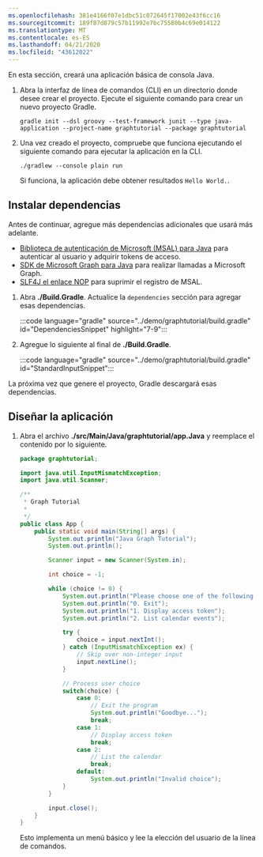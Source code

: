 ```yaml
---
ms.openlocfilehash: 381e4166f07e1dbc51c072645f17002e43f6cc16
ms.sourcegitcommit: 189f87d879c57b11992e7bc75580b4c69e014122
ms.translationtype: MT
ms.contentlocale: es-ES
ms.lasthandoff: 04/21/2020
ms.locfileid: "43612022"
---
```

<!-- markdownlint-disable MD002 MD041 -->

En esta sección, creará una aplicación básica de consola Java.

1. Abra la interfaz de línea de comandos (CLI) en un directorio donde desee crear el proyecto. Ejecute el siguiente comando para crear un nuevo proyecto Gradle.

    ```Shell
    gradle init --dsl groovy --test-framework junit --type java-application --project-name graphtutorial --package graphtutorial
    ```

1. Una vez creado el proyecto, compruebe que funciona ejecutando el siguiente comando para ejecutar la aplicación en la CLI.

    ```Shell
    ./gradlew --console plain run
    ```

    Si funciona, la aplicación debe obtener resultados `Hello World.`.

## <a name="install-dependencies"></a>Instalar dependencias

Antes de continuar, agregue más dependencias adicionales que usará más adelante.

- [Biblioteca de autenticación de Microsoft (MSAL) para Java](https://github.com/AzureAD/microsoft-authentication-library-for-java) para autenticar al usuario y adquirir tokens de acceso.
- [SDK de Microsoft Graph para Java](https://github.com/microsoftgraph/msgraph-sdk-java) para realizar llamadas a Microsoft Graph.
- [SLF4J el enlace NOP](https://mvnrepository.com/artifact/org.slf4j/slf4j-nop) para suprimir el registro de MSAL.

1. Abra **./Build.Gradle**. Actualice la `dependencies` sección para agregar esas dependencias.

    :::code language="gradle" source="../demo/graphtutorial/build.gradle" id="DependenciesSnippet" highlight="7-9":::

1. Agregue lo siguiente al final de **./Build.Gradle**.

    :::code language="gradle" source="../demo/graphtutorial/build.gradle" id="StandardInputSnippet":::

La próxima vez que genere el proyecto, Gradle descargará esas dependencias.

## <a name="design-the-app"></a>Diseñar la aplicación

1. Abra el archivo **./src/Main/Java/graphtutorial/app.Java** y reemplace el contenido por lo siguiente.

    ```java
    package graphtutorial;

    import java.util.InputMismatchException;
    import java.util.Scanner;

    /**
     * Graph Tutorial
     *
     */
    public class App {
        public static void main(String[] args) {
            System.out.println("Java Graph Tutorial");
            System.out.println();

            Scanner input = new Scanner(System.in);

            int choice = -1;

            while (choice != 0) {
                System.out.println("Please choose one of the following options:");
                System.out.println("0. Exit");
                System.out.println("1. Display access token");
                System.out.println("2. List calendar events");

                try {
                    choice = input.nextInt();
                } catch (InputMismatchException ex) {
                    // Skip over non-integer input
                    input.nextLine();
                }

                // Process user choice
                switch(choice) {
                    case 0:
                        // Exit the program
                        System.out.println("Goodbye...");
                        break;
                    case 1:
                        // Display access token
                        break;
                    case 2:
                        // List the calendar
                        break;
                    default:
                        System.out.println("Invalid choice");
                }
            }

            input.close();
        }
    }
    ```

    Esto implementa un menú básico y lee la elección del usuario de la línea de comandos.
